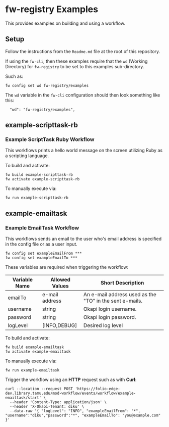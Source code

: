 # fw-registry Examples

This provides examples on building and using a workflow.

## Setup

Follow the instructions from the `Readme.md` file at the root of this repository.

If using the `fw-cli`, then these examples require that the `wd` (Working Directory) for `fw-registry` to be set to this examples sub-directory.

Such as:
```shell
fw config set wd fw-registry/examples
```

The `wd` variable in the `fw-cli` configuration should then look something like this:
```
  "wd": "fw-registry/examples",
```


## example-scripttask-rb

### Example ScriptTask Ruby Workflow

This workflows prints a hello world message on the screen utilizing Ruby as a scripting language. 

To build and activate:
```shell
fw build example-scripttask-rb
fw activate example-scripttask-rb
```

To manually execute via:
```shell
fw run example-scripttask-rb
```

## example-emailtask

### Example EmailTask Workflow

This workflows sends an email to the user who's email address is specified in the config file or as a user input. 

```shell
fw config set exampleEmailFrom ***
fw config set exampleEmailTo ***
```

These variables are required when triggering the workflow:

| Variable Name  | Allowed Values | Short Description |
| -------------- | -------------- | ----------------- |
| emailTo        | e-mail address | An e-mail address used as the "TO" in the sent e-mails. |
| username       | string         | Okapi login username. |
| password       | string         | Okapi login password. |
| logLevel       | [INFO,DEBUG]   | Desired log level |


To build and activate:
```shell
fw build example-emailtask
fw activate example-emailtask
```

To manually execute via:
```shell
fw run example-emailtask
```

Trigger the workflow using an **HTTP** request such as with **Curl**:

```shell
curl --location --request POST 'https://folio-edge-dev.library.tamu.edu/mod-workflow/events/workflow/example-emailtask/start' \
  --header 'Content-Type: application/json' \
  --header 'X-Okapi-Tenant: diku' \
  --data-raw '{ "logLevel": "INFO", "exampleEmailFrom": "*", "username":"diku","password":"*", "exampleEmailTo": "you@example.com" }'

```